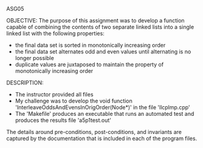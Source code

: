 ASG05

OBJECTIVE: 
The purpose of this assignment was to develop a function capable of combining the contents of two separate linked lists into a single linked list with the following properties:
- the final data set is sorted in monotonically increasing order
- the final data set alternates odd and even values until alternating is no longer possible
- duplicate values are juxtaposed to maintain the property of monotonically increasing order

DESCRIPTION:
- The instructor provided all files
- My challenge was to develop the void function 'InterleaveOddsAndEvensInOrigOrder(Node*)' in the file 'llcplmp.cpp'
- The 'Makefile' produces an executable that runs an automated test and produces the results file 'a5p1test.out'

The details around pre-conditions, post-conditions, and invariants are captured by the documentation that is included in each of the program files.
